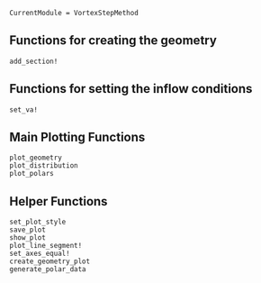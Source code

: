 ```@meta
CurrentModule = VortexStepMethod
```
## Functions for creating the geometry
```@docs
add_section!
```

## Functions for setting the inflow conditions
```@docs
set_va!
```

## Main Plotting Functions
```@docs
plot_geometry
plot_distribution
plot_polars
```

## Helper Functions
```@docs
set_plot_style
save_plot
show_plot
plot_line_segment!
set_axes_equal!
create_geometry_plot
generate_polar_data
```